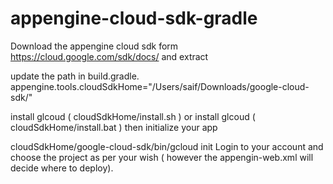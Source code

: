 # appengine-cloud-sdk-gradle
Download the appengine cloud sdk form https://cloud.google.com/sdk/docs/ and extract

update the path in build.gradle.
appengine.tools.cloudSdkHome="/Users/saif/Downloads/google-cloud-sdk/"

install glcoud ( cloudSdkHome/install.sh ) or install glcoud ( cloudSdkHome/install.bat )
then initialize your app

cloudSdkHome/google-cloud-sdk/bin/gcloud init 
Login to your account and choose the project as per your wish ( however the appengin-web.xml will decide where to deploy).
